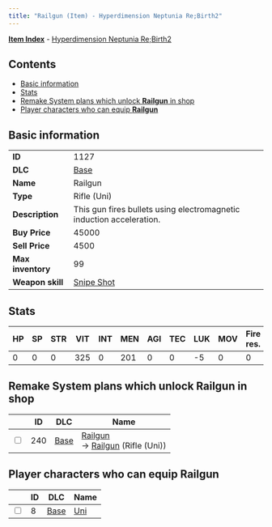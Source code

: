 ```yaml
---
title: "Railgun (Item) - Hyperdimension Neptunia Re;Birth2"
---
```


[**Item Index**](/neptunia/rb2/item/index.html) - [Hyperdimension Neptunia Re;Birth2](/neptunia/rb2)

## Contents

- [Basic information](#basic-information)
- [Stats](#stats)
- [Remake System plans which unlock **Railgun** in shop](#remake-system-plans-which-unlock-railgun-in-shop)
- [Player characters who can equip **Railgun**](#player-characters-who-can-equip-railgun)

## Basic information

|   |   |
| -- | -- |
| **ID** | 1127 |
| **DLC** | [Base](/neptunia/rb2/dlc/0-base.html) |
| **Name** | Railgun |
| **Type** | Rifle (Uni) |
| **Description** | This gun fires bullets using electromagnetic induction acceleration. |
| **Buy Price** | 45000 |
| **Sell Price** | 4500 |
| **Max inventory** | 99 |
| **Weapon skill** | [Snipe Shot](/neptunia/rb2/skill/0-202-snipe-shot.html) |

## Stats

| HP | SP | STR | VIT | INT | MEN | AGI | TEC | LUK | MOV | Fire res. | Ice res. | Wind res. | Lightning res. |
| -- | -- | --- | --- | --- | --- | --- | --- | --- | --- | --------- | -------- | --------- | -------------- |
| 0 | 0 | 0 | 325 | 0 | 201 | 0 | 0 | -5 | 0 | 0 | 0 | 0 | 0 |

## Remake System plans which unlock **Railgun** in shop

|    | ID | DLC | Name |
| -- | -- | --- | ---- |
| <input type="checkbox" id="rb2-remake-0-240" class="trackbox" /> | 240 | [Base](/neptunia/rb2/dlc/0-base.html) | [Railgun](/neptunia/rb2/remake/0-240-railgun.html)<br />→ [Railgun](/neptunia/rb2/item/0-1127-railgun.html) (Rifle (Uni)) |

## Player characters who can equip **Railgun**

|    | ID | DLC | Name |
| -- | -- | --- | ---- |
| <input type="checkbox" id="rb2-player-0-8" class="trackbox" /> | 8 | [Base](/neptunia/rb2/dlc/0-base.html) | [Uni](/neptunia/rb2/player/0-8-uni.html) |